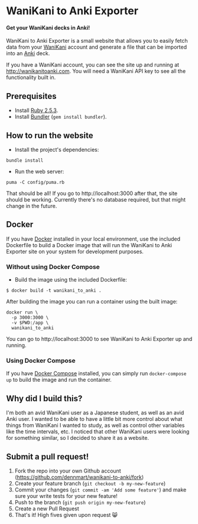 # WaniKani to Anki Exporter

#### Get your WaniKani decks in Anki!

WaniKani to Anki Exporter is a small website that allows you to easily fetch data from your
[WaniKani](https://www.wanikani.com/) account and generate a file that can be imported
into an [Anki](http://ankisrs.net/) deck.

If you have a WaniKani account, you can see the site up and running at http://wanikanitoanki.com.
You will need a WaniKani API key to see all the functionality built in.

## Prerequisites

- Install [Ruby 2.5.3](https://www.ruby-lang.org/en/).
- Install [Bundler](http://bundler.io/) (`gem install bundler`).

## How to run the website

- Install the project's dependencies:

```
bundle install
```

- Run the web server:

```
puma -C config/puma.rb
```

That should be all! If you go to http://localhost:3000 after that, the site should be working.
Currently there's no database required, but that might change in the future.

## Docker

If you have [Docker](https://www.docker.com/) installed in your local environment, use the
included Dockerfile to build a Docker image that will run the WaniKani to Anki Exporter site
on your system for development purposes.

### Without using Docker Compose

- Build the image using the included Dockerfile:

```
$ docker build -t wanikani_to_anki .
```

After building the image you can run a container using the built image:

```
docker run \
  -p 3000:3000 \
  -v $PWD:/app \
  wanikani_to_anki
```

You can go to http://localhost:3000 to see WaniKani to Anki Exporter up and running.

### Using Docker Compose

If you have [Docker Compose](https://docs.docker.com/compose/) installed, you
can simply run `docker-compose up` to build the image and run the container.

## Why did I build this?

I'm both an avid WaniKani user as a Japanese student, as well as an avid Anki user. I wanted to
be able to have a little bit more control about what things from WaniKani I wanted to study, as
well as control other variables like the time intervals, etc. I noticed that other WaniKani users
were looking for something similar, so I decided to share it as a website.

## Submit a pull request!

1. Fork the repo into your own Github account (https://github.com/dennmart/wanikani-to-anki/fork)
2. Create your feature branch (`git checkout -b my-new-feature`)
3. Commit your changes (`git commit -am 'Add some feature'`) and make sure your write tests for your new feature!
4. Push to the branch (`git push origin my-new-feature`)
5. Create a new Pull Request
6. That's it! High fives given upon request :smile_cat:
